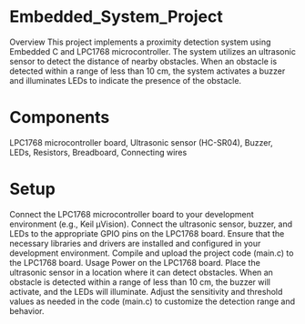 # Embedded_System_Project
Overview
This project implements a proximity detection system using Embedded C and LPC1768 microcontroller. The system utilizes an ultrasonic sensor to detect the distance of nearby obstacles. When an obstacle is detected within a range of less than 10 cm, the system activates a buzzer and illuminates LEDs to indicate the presence of the obstacle.

# Components
LPC1768 microcontroller board,
Ultrasonic sensor (HC-SR04),
Buzzer,
LEDs,
Resistors,
Breadboard,
Connecting wires

# Setup
Connect the LPC1768 microcontroller board to your development environment (e.g., Keil µVision).
Connect the ultrasonic sensor, buzzer, and LEDs to the appropriate GPIO pins on the LPC1768 board.
Ensure that the necessary libraries and drivers are installed and configured in your development environment.
Compile and upload the project code (main.c) to the LPC1768 board.
Usage
Power on the LPC1768 board.
Place the ultrasonic sensor in a location where it can detect obstacles.
When an obstacle is detected within a range of less than 10 cm, the buzzer will activate, and the LEDs will illuminate.
Adjust the sensitivity and threshold values as needed in the code (main.c) to customize the detection range and behavior.
